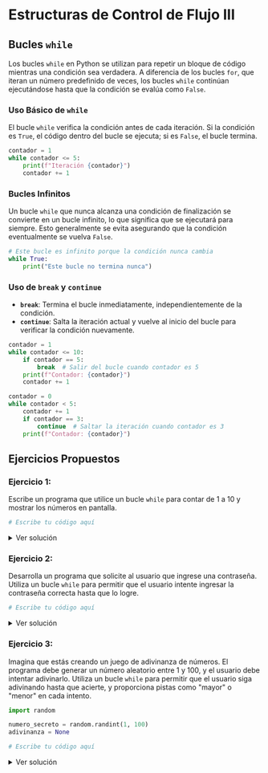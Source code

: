 # Estructuras de Control de Flujo III

## Bucles `while`

Los bucles `while` en Python se utilizan para repetir un bloque de código mientras una condición sea verdadera. A diferencia de los bucles `for`, que iteran un número predefinido de veces, los bucles `while` continúan ejecutándose hasta que la condición se evalúa como `False`.

### Uso Básico de `while`
El bucle `while` verifica la condición antes de cada iteración. Si la condición es `True`, el código dentro del bucle se ejecuta; si es `False`, el bucle termina.

```python
contador = 1
while contador <= 5:
    print(f"Iteración {contador}")
    contador += 1
```

### Bucles Infinitos
Un bucle `while` que nunca alcanza una condición de finalización se convierte en un bucle infinito, lo que significa que se ejecutará para siempre. Esto generalmente se evita asegurando que la condición eventualmente se vuelva `False`.

```python
# Este bucle es infinito porque la condición nunca cambia
while True:
    print("Este bucle no termina nunca")
```

### Uso de `break` y `continue`
- **`break`**: Termina el bucle inmediatamente, independientemente de la condición.
- **`continue`**: Salta la iteración actual y vuelve al inicio del bucle para verificar la condición nuevamente.

```python
contador = 1
while contador <= 10:
    if contador == 5:
        break  # Salir del bucle cuando contador es 5
    print(f"Contador: {contador}")
    contador += 1
```

```python
contador = 0
while contador < 5:
    contador += 1
    if contador == 3:
        continue  # Saltar la iteración cuando contador es 3
    print(f"Contador: {contador}")
```

## Ejercicios Propuestos

### **Ejercicio 1**:

Escribe un programa que utilice un bucle `while` para contar de 1 a 10 y mostrar los números en pantalla.

```python
# Escribe tu código aquí
```

<details> <summary>Ver solución</summary>
```python
No disponible.
```
</details>

### **Ejercicio 2**:

Desarrolla un programa que solicite al usuario que ingrese una contraseña. Utiliza un bucle `while` para permitir que el usuario intente ingresar la contraseña correcta hasta que lo logre.

```python
# Escribe tu código aquí
```

<details> <summary>Ver solución</summary>
```python
No disponible.
```
</details>

### **Ejercicio 3**:

Imagina que estás creando un juego de adivinanza de números. El programa debe generar un número aleatorio entre 1 y 100, y el usuario debe intentar adivinarlo. Utiliza un bucle `while` para permitir que el usuario siga adivinando hasta que acierte, y proporciona pistas como "mayor" o "menor" en cada intento.

```python
import random

numero_secreto = random.randint(1, 100)
adivinanza = None

# Escribe tu código aquí
```

<details> <summary>Ver solución</summary>
```python
No disponible.
```
</details>
